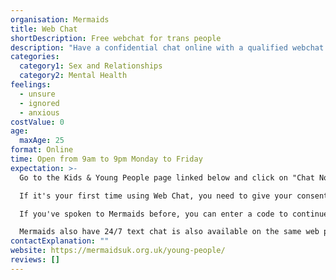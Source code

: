```yaml
---
organisation: Mermaids
title: Web Chat
shortDescription: Free webchat for trans people
description: "Have a confidential chat online with a qualified webchat operator. "
categories:
  category1: Sex and Relationships
  category2: Mental Health
feelings:
  - unsure
  - ignored
  - anxious
costValue: 0
age:
  maxAge: 25
format: Online
time: Open from 9am to 9pm Monday to Friday
expectation: >-
  Go to the Kids & Young People page linked below and click on "Chat Now". 

  If it's your first time using Web Chat, you need to give your consent for Mermaids to process your data (to keep a secure record of the chat, so they know what information and support they gave you). 

  If you've spoken to Mermaids before, you can enter a code to continue the conversation. 

  Mermaids also have 24/7 text chat is also available on the same web page. 
contactExplanation: ""
website: https://mermaidsuk.org.uk/young-people/
reviews: []
---
```

